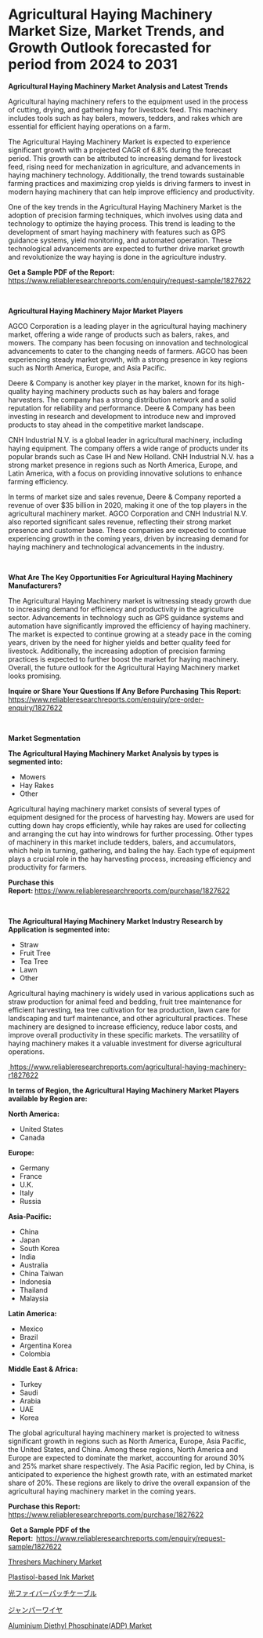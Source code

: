 <p><h1>Agricultural Haying Machinery Market Size, Market Trends, and Growth Outlook forecasted for period from 2024 to 2031</h1></p><p><strong>Agricultural Haying Machinery Market Analysis and Latest Trends</strong></p>
<p><p>Agricultural haying machinery refers to the equipment used in the process of cutting, drying, and gathering hay for livestock feed. This machinery includes tools such as hay balers, mowers, tedders, and rakes which are essential for efficient haying operations on a farm.</p><p>The Agricultural Haying Machinery Market is expected to experience significant growth with a projected CAGR of 6.8% during the forecast period. This growth can be attributed to increasing demand for livestock feed, rising need for mechanization in agriculture, and advancements in haying machinery technology. Additionally, the trend towards sustainable farming practices and maximizing crop yields is driving farmers to invest in modern haying machinery that can help improve efficiency and productivity.</p><p>One of the key trends in the Agricultural Haying Machinery Market is the adoption of precision farming techniques, which involves using data and technology to optimize the haying process. This trend is leading to the development of smart haying machinery with features such as GPS guidance systems, yield monitoring, and automated operation. These technological advancements are expected to further drive market growth and revolutionize the way haying is done in the agriculture industry.</p></p>
<p><strong>Get a Sample PDF of the Report:&nbsp;</strong> <a href="https://www.reliableresearchreports.com/enquiry/request-sample/1827622">https://www.reliableresearchreports.com/enquiry/request-sample/1827622</a></p>
<p>&nbsp;</p>
<p><strong>Agricultural Haying Machinery Major Market Players</strong></p>
<p><p>AGCO Corporation is a leading player in the agricultural haying machinery market, offering a wide range of products such as balers, rakes, and mowers. The company has been focusing on innovation and technological advancements to cater to the changing needs of farmers. AGCO has been experiencing steady market growth, with a strong presence in key regions such as North America, Europe, and Asia Pacific.</p><p>Deere & Company is another key player in the market, known for its high-quality haying machinery products such as hay balers and forage harvesters. The company has a strong distribution network and a solid reputation for reliability and performance. Deere & Company has been investing in research and development to introduce new and improved products to stay ahead in the competitive market landscape.</p><p>CNH Industrial N.V. is a global leader in agricultural machinery, including haying equipment. The company offers a wide range of products under its popular brands such as Case IH and New Holland. CNH Industrial N.V. has a strong market presence in regions such as North America, Europe, and Latin America, with a focus on providing innovative solutions to enhance farming efficiency.</p><p>In terms of market size and sales revenue, Deere & Company reported a revenue of over $35 billion in 2020, making it one of the top players in the agricultural machinery market. AGCO Corporation and CNH Industrial N.V. also reported significant sales revenue, reflecting their strong market presence and customer base. These companies are expected to continue experiencing growth in the coming years, driven by increasing demand for haying machinery and technological advancements in the industry.</p></p>
<p>&nbsp;</p>
<p><strong>What Are The Key Opportunities For Agricultural Haying Machinery Manufacturers?</strong></p>
<p><p>The Agricultural Haying Machinery market is witnessing steady growth due to increasing demand for efficiency and productivity in the agriculture sector. Advancements in technology such as GPS guidance systems and automation have significantly improved the efficiency of haying machinery. The market is expected to continue growing at a steady pace in the coming years, driven by the need for higher yields and better quality feed for livestock. Additionally, the increasing adoption of precision farming practices is expected to further boost the market for haying machinery. Overall, the future outlook for the Agricultural Haying Machinery market looks promising.</p></p>
<p><strong>Inquire or Share Your Questions If Any Before Purchasing This Report:</strong> <a href="https://www.reliableresearchreports.com/enquiry/pre-order-enquiry/1827622">https://www.reliableresearchreports.com/enquiry/pre-order-enquiry/1827622</a></p>
<p>&nbsp;</p>
<p><strong>Market Segmentation</strong></p>
<p><strong>The Agricultural Haying Machinery Market Analysis by types is segmented into:</strong></p>
<p><ul><li>Mowers</li><li>Hay Rakes</li><li>Other</li></ul></p>
<p><p>Agricultural haying machinery market consists of several types of equipment designed for the process of harvesting hay. Mowers are used for cutting down hay crops efficiently, while hay rakes are used for collecting and arranging the cut hay into windrows for further processing. Other types of machinery in this market include tedders, balers, and accumulators, which help in turning, gathering, and baling the hay. Each type of equipment plays a crucial role in the hay harvesting process, increasing efficiency and productivity for farmers.</p></p>
<p><strong>Purchase this Report:&nbsp;</strong><a href="https://www.reliableresearchreports.com/purchase/1827622">https://www.reliableresearchreports.com/purchase/1827622</a></p>
<p>&nbsp;</p>
<p><strong>The Agricultural Haying Machinery Market Industry Research by Application is segmented into:</strong></p>
<p><ul><li>Straw</li><li>Fruit Tree</li><li>Tea Tree</li><li>Lawn</li><li>Other</li></ul></p>
<p><p>Agricultural haying machinery is widely used in various applications such as straw production for animal feed and bedding, fruit tree maintenance for efficient harvesting, tea tree cultivation for tea production, lawn care for landscaping and turf maintenance, and other agricultural practices. These machinery are designed to increase efficiency, reduce labor costs, and improve overall productivity in these specific markets. The versatility of haying machinery makes it a valuable investment for diverse agricultural operations.</p></p>
<p><a href="https://www.reliableresearchreports.com/agricultural-haying-machinery-r1827622">&nbsp;https://www.reliableresearchreports.com/agricultural-haying-machinery-r1827622</a></p>
<p><strong>In terms of Region, the Agricultural Haying Machinery Market Players available by Region are:</strong></p>
<p>
    <p> <strong> North America: </strong>
        <ul>
            <li>United States</li>
            <li>Canada</li>
        </ul>
        </p> 
    <p> <strong> Europe: </strong>
        <ul>
            <li>Germany</li>
            <li>France</li>
            <li>U.K.</li>
            <li>Italy</li>
            <li>Russia</li>
        </ul>
        </p> 
    <p> <strong> Asia-Pacific: </strong>
        <ul>
            <li>China</li>
            <li>Japan</li>
            <li>South Korea</li>
            <li>India</li>
            <li>Australia</li>
            <li>China Taiwan</li>
            <li>Indonesia</li>
            <li>Thailand</li>
            <li>Malaysia</li>
        </ul>
        </p> 
    <p> <strong> Latin America: </strong>
        <ul>
            <li>Mexico</li>
            <li>Brazil</li>
            <li>Argentina Korea</li>
            <li>Colombia</li>
        </ul>
        </p> 
    <p> <strong> Middle East & Africa: </strong>
        <ul>
            <li>Turkey</li>
            <li>Saudi</li>
            <li>Arabia</li>
            <li>UAE</li>
            <li>Korea</li>
        </ul>
    </p>
    </p>
<p><p>The global agricultural haying machinery market is projected to witness significant growth in regions such as North America, Europe, Asia Pacific, the United States, and China. Among these regions, North America and Europe are expected to dominate the market, accounting for around 30% and 25% market share respectively. The Asia Pacific region, led by China, is anticipated to experience the highest growth rate, with an estimated market share of 20%. These regions are likely to drive the overall expansion of the agricultural haying machinery market in the coming years.</p></p>
<p><strong>Purchase this Report: </strong><a href="https://www.reliableresearchreports.com/purchase/1827622">https://www.reliableresearchreports.com/purchase/1827622</a></p>
<p>&nbsp;<strong>Get a Sample PDF of the Report:&nbsp;&nbsp;</strong><a href="https://www.reliableresearchreports.com/enquiry/request-sample/1827622">https://www.reliableresearchreports.com/enquiry/request-sample/1827622</a></p>
<p><strong></strong></p>
<p><p><a href="https://github.com/biheemgalvinlouises6hokrh3h/Market-Research-Report-List-2/blob/main/threshers-machinery-market.md">Threshers Machinery Market</a></p><p><a href="https://www.linkedin.com/pulse/global-plastisol-based-ink-market-types-applications-major-tgebe?trackingId=4K7uXxC%2BM1xp4kS6rdfX4g%3D%3D">Plastisol-based Ink Market</a></p><p><a href="https://github.com/ycmtqqhvk3273/Market-Research-Report-List-1/blob/main/477482841897.md">光ファイバーパッチケーブル</a></p><p><a href="https://github.com/mathieurico66/Market-Research-Report-List-1/blob/main/867202341899.md">ジャンパーワイヤ</a></p><p><a href="https://www.linkedin.com/pulse/aluminium-diethyl-phosphinateadp-market-goal-estimating-size-0ki3e?trackingId=bl8JufzRQjcYolBVcHvkeg%3D%3D">Aluminium Diethyl Phosphinate(ADP) Market</a></p></p>
